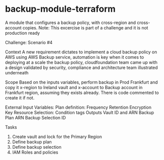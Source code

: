 # backup-module-terraform
A module that configures a backup policy, with cross-region and cross-account copies.
Note: This excercise is part of a challenge and it is not production ready


Challenge: Scenario #4

Context
A new requirement dictates to implement a cloud backup policy on AWS using
AWS Backup service, automation is key when it comes to deploying at a scale
the backup policy, cloudfoundation team came up with a design validated by
security, compliance and architecture team illustrated underneath

Scope
Based on the inputs variables, perform backup in Prod Frankfurt and copy it x-region to Ireland vault and x-account to Backup account in Frankfurt region, assuming they exists already.
There is code commented to create it if not.

External Input Variables:
    Plan definition:
        Frequency 
        Retention 
        Encryption Key 
    Resource Selection:
        Condition tags
Outputs
    Vault ID and ARN
    Backup Plan ARN
    Backup Selection ID

Tasks
1. Create vault and lock for the Primary Region
2. Define backup plan
3. Define backup selection
4. IAM Roles and policies

